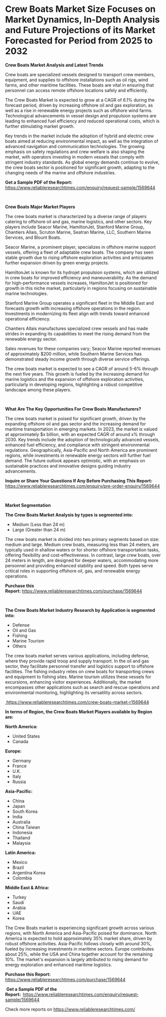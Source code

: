 <p><h1>Crew Boats Market Size Focuses on Market Dynamics, In-Depth Analysis and Future Projections of its Market Forecasted for Period from 2025 to 2032</h1></p><p><strong>Crew Boats Market Analysis and Latest Trends</strong></p>
<p><p>Crew boats are specialized vessels designed to transport crew members, equipment, and supplies to offshore installations such as oil rigs, wind farms, and other maritime facilities. These boats are vital in ensuring that personnel can access remote offshore locations safely and efficiently. </p><p>The Crew Boats Market is expected to grow at a CAGR of 6.1% during the forecast period, driven by increasing offshore oil and gas exploration, as well as a rise in renewable energy projects such as offshore wind farms. Technological advancements in vessel design and propulsion systems are leading to enhanced fuel efficiency and reduced operational costs, which is further stimulating market growth.</p><p>Key trends in the market include the adoption of hybrid and electric crew boats aimed at reducing environmental impact, as well as the integration of advanced navigation and communication technologies. The growing emphasis on safety regulations and crew welfare is also shaping the market, with operators investing in modern vessels that comply with stringent industry standards. As global energy demands continue to evolve, the crew boats sector is positioned for significant growth, adapting to the changing needs of the marine and offshore industries.</p></p>
<p><strong>Get a Sample PDF of the Report:&nbsp;</strong> <a href="https://www.reliableresearchtimes.com/enquiry/request-sample/1569644?utm_campaign=3581&utm_medium=2&utm_source=Github&utm_content=ia&utm_term=25032025&utm_id=crew-boats">https://www.reliableresearchtimes.com/enquiry/request-sample/1569644</a></p>
<p>&nbsp;</p>
<p><strong>Crew Boats Major Market Players</strong></p>
<p><p>The crew boats market is characterized by a diverse range of players catering to offshore oil and gas, marine logistics, and other sectors. Key players include Seacor Marine, HamiltonJet, Stanford Marine Group, Chantiers Allais, Scruton Marine, Seatran Marine, LLC, Southern Marine Services, and Blount Boats. </p><p>Seacor Marine, a prominent player, specializes in offshore marine support vessels, offering a fleet of adaptable crew boats. The company has seen stable growth due to rising offshore exploration activities and anticipates further expansion driven by green energy projects.</p><p>HamiltonJet is known for its hydrojet propulsion systems, which are utilized in crew boats for improved efficiency and maneuverability. As the demand for high-performance vessels increases, HamiltonJet is positioned for growth in this niche market, particularly in regions focusing on sustainable marine technologies.</p><p>Stanford Marine Group operates a significant fleet in the Middle East and forecasts growth with increasing offshore operations in the region. Investments in modernizing its fleet align with trends toward enhanced operational efficiency.</p><p>Chantiers Allais manufactures specialized crew vessels and has made strides in expanding its capabilities to meet the rising demand from the renewable energy sector. </p><p>Sales revenues for these companies vary; Seacor Marine reported revenues of approximately $200 million, while Southern Marine Services has demonstrated steady income growth through diverse service offerings. </p><p>The crew boats market is expected to see a CAGR of around 5-6% through the next five years. This growth is fueled by the increasing demand for marine logistics and the expansion of offshore exploration activities, particularly in developing regions, highlighting a robust competitive landscape among these players.</p></p>
<p>&nbsp;</p>
<p><strong>What Are The Key Opportunities For Crew Boats Manufacturers?</strong></p>
<p><p>The crew boats market is poised for significant growth, driven by the expanding offshore oil and gas sector and the increasing demand for maritime transportation in emerging markets. In 2023, the market is valued at approximately $x billion, with an expected CAGR of around x% through 2030. Key trends include the adoption of technologically advanced vessels, enhanced fuel efficiency, and compliance with stringent environmental regulations. Geographically, Asia-Pacific and North America are prominent regions, while investments in renewable energy sectors will further fuel demand. The future outlook appears optimistic, with an emphasis on sustainable practices and innovative designs guiding industry advancements.</p></p>
<p><strong>Inquire or Share Your Questions If Any Before Purchasing This Report:</strong> <a href="https://www.reliableresearchtimes.com/enquiry/pre-order-enquiry/1569644?utm_campaign=3581&utm_medium=2&utm_source=Github&utm_content=ia&utm_term=25032025&utm_id=crew-boats">https://www.reliableresearchtimes.com/enquiry/pre-order-enquiry/1569644</a></p>
<p>&nbsp;</p>
<p><strong>Market Segmentation</strong></p>
<p><strong>The Crew Boats Market Analysis by types is segmented into:</strong></p>
<p><ul><li>Medium (Less than 24 m)</li><li>Large (Greater than 24 m)</li></ul></p>
<p><p>The crew boats market is divided into two primary segments based on size: medium and large. Medium crew boats, measuring less than 24 meters, are typically used in shallow waters or for shorter offshore transportation tasks, offering flexibility and cost-effectiveness. In contrast, large crew boats, over 24 meters in length, are designed for deeper waters, accommodating more personnel and providing enhanced stability and speed. Both types serve critical roles in supporting offshore oil, gas, and renewable energy operations.</p></p>
<p><strong>Purchase this Report:&nbsp;</strong><a href="https://www.reliableresearchtimes.com/purchase/1569644?utm_campaign=3581&utm_medium=2&utm_source=Github&utm_content=ia&utm_term=25032025&utm_id=crew-boats">https://www.reliableresearchtimes.com/purchase/1569644</a></p>
<p>&nbsp;</p>
<p><strong>The Crew Boats Market Industry Research by Application is segmented into:</strong></p>
<p><ul><li>Defense</li><li>Oil and Gas</li><li>Fishing</li><li>Marine Tourism</li><li>Others</li></ul></p>
<p><p>The crew boats market serves various applications, including defense, where they provide rapid troop and supply transport. In the oil and gas sector, they facilitate personnel transfer and logistics support to offshore facilities. The fishing industry relies on crew boats for transporting crews and equipment to fishing sites. Marine tourism utilizes these vessels for excursions, enhancing visitor experiences. Additionally, the market encompasses other applications such as search and rescue operations and environmental monitoring, highlighting its versatility across sectors.</p></p>
<p><a href="https://www.reliableresearchtimes.com/crew-boats-market-r1569644?utm_campaign=3581&utm_medium=2&utm_source=Github&utm_content=ia&utm_term=25032025&utm_id=crew-boats">&nbsp;https://www.reliableresearchtimes.com/crew-boats-market-r1569644</a></p>
<p><strong>In terms of Region, the Crew Boats Market Players available by Region are:</strong></p>
<p>
    <p> <strong> North America: </strong>
        <ul>
            <li>United States</li>
            <li>Canada</li>
        </ul>
        </p> 
    <p> <strong> Europe: </strong>
        <ul>
            <li>Germany</li>
            <li>France</li>
            <li>U.K.</li>
            <li>Italy</li>
            <li>Russia</li>
        </ul>
        </p> 
    <p> <strong> Asia-Pacific: </strong>
        <ul>
            <li>China</li>
            <li>Japan</li>
            <li>South Korea</li>
            <li>India</li>
            <li>Australia</li>
            <li>China Taiwan</li>
            <li>Indonesia</li>
            <li>Thailand</li>
            <li>Malaysia</li>
        </ul>
        </p> 
    <p> <strong> Latin America: </strong>
        <ul>
            <li>Mexico</li>
            <li>Brazil</li>
            <li>Argentina Korea</li>
            <li>Colombia</li>
        </ul>
        </p> 
    <p> <strong> Middle East & Africa: </strong>
        <ul>
            <li>Turkey</li>
            <li>Saudi</li>
            <li>Arabia</li>
            <li>UAE</li>
            <li>Korea</li>
        </ul>
    </p>
    </p>
<p><p>The Crew Boats market is experiencing significant growth across various regions, with North America and Asia-Pacific poised for dominance. North America is expected to hold approximately 35% market share, driven by robust offshore activities. Asia-Pacific follows closely with around 30%, fueled by increasing investments in maritime sectors. Europe contributes about 25%, while the USA and China together account for the remaining 10%. The market's expansion is largely attributed to rising demand for energy exploration and enhanced maritime logistics.</p></p>
<p><strong>Purchase this Report: </strong><a href="https://www.reliableresearchtimes.com/purchase/1569644?utm_campaign=3581&utm_medium=2&utm_source=Github&utm_content=ia&utm_term=25032025&utm_id=crew-boats">https://www.reliableresearchtimes.com/purchase/1569644</a></p>
<p>&nbsp;<strong>Get a Sample PDF of the Report:&nbsp;&nbsp;</strong><a href="https://www.reliableresearchtimes.com/enquiry/request-sample/1569644?utm_campaign=3581&utm_medium=2&utm_source=Github&utm_content=ia&utm_term=25032025&utm_id=crew-boats">https://www.reliableresearchtimes.com/enquiry/request-sample/1569644</a></p>
<p><strong></strong></p>
<p>Check more reports on <a href="https://www.reliableresearchtimes.com/?utm_campaign=3581&utm_medium=2&utm_source=Github&utm_content=ia&utm_term=25032025&utm_id=crew-boats">https://www.reliableresearchtimes.com/</a></p>
